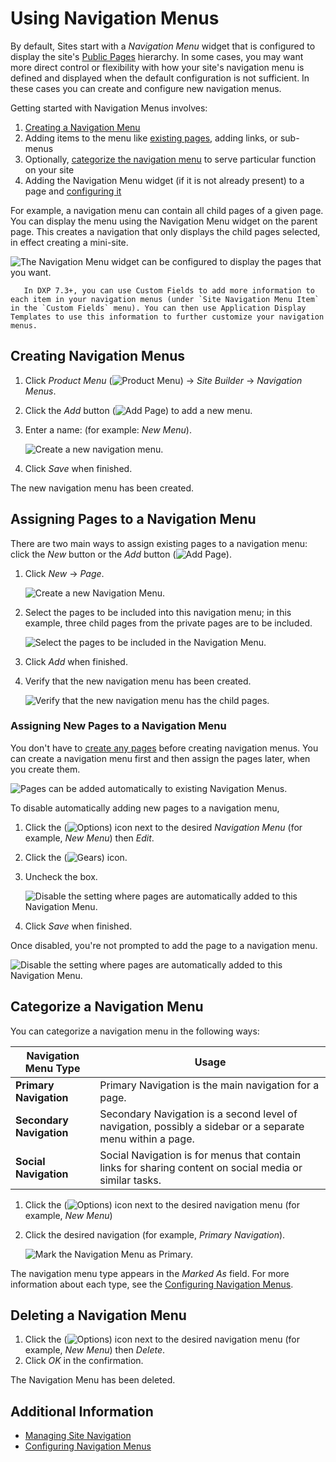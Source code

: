 # Using Navigation Menus

By default, Sites start with a _Navigation Menu_ widget that is configured to display the site's [Public Pages](../creating-pages/understanding-pages/understanding-pages.md) hierarchy. In some cases, you may want more direct control or flexibility with how your site's navigation menu is defined and displayed when the default configuration is not sufficient. In these cases you can create and configure new navigation menus.

Getting started with Navigation Menus involves:

1. [Creating a Navigation Menu](#creating-navigation-menus)
1. Adding items to the menu like [existing pages](#assigning-pages-to-a-navigation-menu), adding links, or sub-menus
1. Optionally, [categorize the navigation menu](#categorize-a-navigation-menu) to serve particular function on your site
1. Adding the Navigation Menu widget (if it is not already present) to a page and [configuring it](./configuring-navigation-menus.md)

For example, a navigation menu can contain all child pages of a given page. You can display the menu using the Navigation Menu widget on the parent page. This creates a navigation that only displays the child pages selected, in effect creating a mini-site.

![The Navigation Menu widget can be configured to display the pages that you want.](./using-navigation-menus/images/09.png)

```tip::
   In DXP 7.3+, you can use Custom Fields to add more information to each item in your navigation menus (under `Site Navigation Menu Item` in the `Custom Fields` menu). You can then use Application Display Templates to use this information to further customize your navigation menus.
```
<!-- Add links to this annotation for Custom Fields and ADTs when available. -->

## Creating Navigation Menus

1. Click _Product Menu_ (![Product Menu](../../images/icon-product-menu.png)) &rarr; _Site Builder_ &rarr; _Navigation Menus_.
1. Click the _Add_ button (![Add Page](../../images/icon-add.png)) to add a new menu.
1. Enter a name: (for example: _New Menu_).

    ![Create a new navigation menu.](./using-navigation-menus/images/01.png)

1. Click _Save_ when finished.

The new navigation menu has been created.

## Assigning Pages to a Navigation Menu

There are two main ways to assign existing pages to a navigation menu: click the _New_ button or the _Add_ button (![Add Page](../../images/icon-add.png)).

1. Click _New_ &rarr; _Page_.

    ![Create a new Navigation Menu.](./using-navigation-menus/images/02.png)

1. Select the pages to be included into this navigation menu; in this example, three child pages from the private pages are to be included.

    ![Select the pages to be included in the Navigation Menu.](./using-navigation-menus/images/03.png)

1. Click _Add_ when finished.
1. Verify that the new navigation menu has been created.

    ![Verify that the new navigation menu has the child pages.](./using-navigation-menus/images/04.png)

### Assigning New Pages to a Navigation Menu

You don't have to [create any pages](../creating-pages/adding-pages/adding-a-page-to-a-site.md) before creating navigation menus. You can create a navigation menu first and then assign the pages later, when you create them. 

![Pages can be added automatically to existing Navigation Menus.](./using-navigation-menus/images/06.png)

To disable automatically adding new pages to a navigation menu,

1. Click the (![Options](../../images/icon-options.png)) icon next to the desired _Navigation Menu_ (for example, _New Menu_) then _Edit_.
1. Click the (![Gears](../../images/icon-control-menu-gear.png)) icon.
1. Uncheck the box.

    ![Disable the setting where pages are automatically added to this Navigation Menu.](./using-navigation-menus/images/05.png)

1. Click _Save_ when finished.

Once disabled, you're not prompted to add the page to a navigation menu.

![Disable the setting where pages are automatically added to this Navigation Menu.](./using-navigation-menus/images/08.png)

## Categorize a Navigation Menu

You can categorize a navigation menu in the following ways:

| Navigation Menu Type | Usage |
| --- | --- |
| **Primary Navigation** | Primary Navigation is the main navigation for a page. |
| **Secondary Navigation** | Secondary Navigation is a second level of navigation, possibly a sidebar or a separate menu within a page. |
| **Social Navigation** | Social Navigation is for menus that contain links for sharing content on social media or similar tasks. |

1. Click the (![Options](../../images/icon-options.png)) icon next to the desired navigation menu (for example, _New Menu_)
1. Click the desired navigation (for example, _Primary Navigation_).

   ![Mark the Navigation Menu as Primary.](./using-navigation-menus/images/07.png)

The navigation menu type appears in the _Marked As_ field. For more information about each type, see the [Configuring Navigation Menus](./configuring-navigation-menus.md#navigation-menu).

## Deleting a Navigation Menu

1. Click the (![Options](../../images/icon-options.png)) icon next to the desired navigation menu (for example, _New Menu_) then _Delete_.
1. Click _OK_ in the confirmation.

The Navigation Menu has been deleted.

## Additional Information

* [Managing Site Navigation](./managing-site-navigation.md)
* [Configuring Navigation Menus](./configuring-navigation-menus.md)

